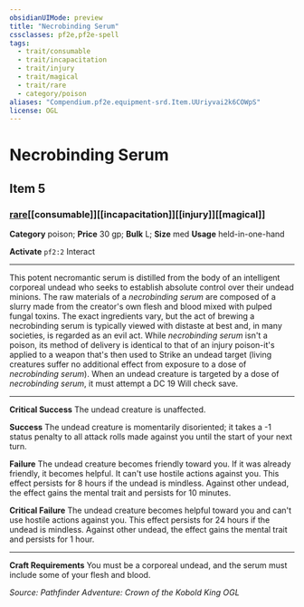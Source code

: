 ```yaml
---
obsidianUIMode: preview
title: "Necrobinding Serum"
cssclasses: pf2e,pf2e-spell
tags:
  - trait/consumable
  - trait/incapacitation
  - trait/injury
  - trait/magical
  - trait/rare
  - category/poison
aliases: "Compendium.pf2e.equipment-srd.Item.UUriyvai2k6COWpS"
license: OGL
---
```

# Necrobinding Serum
## Item 5
### [rare](rare "Rare Rarity Trait")[[consumable]][[incapacitation]][[injury]][[magical]]

**Category** poison; 
**Price** 30 gp; 
**Bulk** L; **Size** med
**Usage** held-in-one-hand

**Activate** `pf2:2` Interact

* * *

This potent necromantic serum is distilled from the body of an intelligent corporeal undead who seeks to establish absolute control over their undead minions. The raw materials of a _necrobinding serum_ are composed of a slurry made from the creator's own flesh and blood mixed with pulped fungal toxins. The exact ingredients vary, but the act of brewing a necrobinding serum is typically viewed with distaste at best and, in many societies, is regarded as an evil act. While _necrobinding serum_ isn't a poison, its method of delivery is identical to that of an injury poison-it's applied to a weapon that's then used to Strike an undead target (living creatures suffer no additional effect from exposure to a dose of _necrobinding serum_). When an undead creature is targeted by a dose of _necrobinding serum_, it must attempt a DC 19 Will check save.

* * *

**Critical Success** The undead creature is unaffected.

**Success** The undead creature is momentarily disoriented; it takes a -1 status penalty to all attack rolls made against you until the start of your next turn.

**Failure** The undead creature becomes friendly toward you. If it was already friendly, it becomes helpful. It can't use hostile actions against you. This effect persists for 8 hours if the undead is mindless. Against other undead, the effect gains the mental trait and persists for 10 minutes.

**Critical Failure** The undead creature becomes helpful toward you and can't use hostile actions against you. This effect persists for 24 hours if the undead is mindless. Against other undead, the effect gains the mental trait and persists for 1 hour.

* * *

**Craft Requirements** You must be a corporeal undead, and the serum must include some of your flesh and blood.

*Source: Pathfinder Adventure: Crown of the Kobold King*
*OGL*